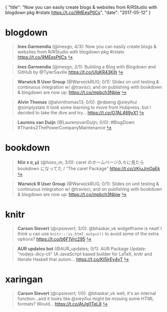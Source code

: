 {
  "title": "Now you can easily create blogs &amp; websites from R/RStudio with blogdown pkg #rstats https://t.co/9MEesPtlCs",
  "date": "2017-05-12"
}

# blogdown

> **Ines Garmendia** (@inesgn; 4/3): Now you can easily create blogs &amp; websites from R/RStudio with blogdown pkg #rstats https://t.co/9MEesPtlCs  [&#8618;](https://twitter.com/xieyihui/status/862934010670047232)

<!-- -->


> **Ines Garmendia** (@inesgn; 3/1): Building a Blog with Blogdown and GitHub by @TylerSaville https://t.co/UlsKR43KIh  [&#8618;](https://twitter.com/xieyihui/status/862933496586805248)

<!-- -->


> **Warwick R User Group** (@WarwickRUG; 0/1): Slides on unit testing &amp; continuous integration w/ @travisci, and on publishing with bookdown &amp; blogdown are now up: https://t.co/mpbch3Nbjw  [&#8618;](https://twitter.com/xieyihui/status/863036599537463297)

<!-- -->


> **Alvin Thomas** (@alvinthomas13; 0/0): @rdpeng @xieyihui @simplystats It took some learning to move from Hubpress, but I decided to take the dive and try… https://t.co/O7AL469yX1  [&#8618;](https://twitter.com/xieyihui/status/863134935313518592)

<!-- -->


> **Laurens van Duijn** (@LaurensvanDuijn; 0/0): #BlogDown #Thanks2ThePowerCompanyMaintenance  [&#8618;](https://twitter.com/xieyihui/status/862998950051282944)

<!-- -->


# bookdown

> **N(σ x σ, μ)** (@hoxo_m; 3/0): caret のホームページ久々に見たら bookdown になってた / “The caret Package” https://t.co/zKjuJmOaEk  [&#8618;](https://twitter.com/xieyihui/status/862928035690840064)

<!-- -->


> **Warwick R User Group** (@WarwickRUG; 0/1): Slides on unit testing &amp; continuous integration w/ @travisci, and on publishing with bookdown &amp; blogdown are now up: https://t.co/mpbch3Nbjw  [&#8618;](https://twitter.com/xieyihui/status/863036599537463297)

<!-- -->


# knitr

> **Carson Sievert** (@cpsievert; 3/0): @bhaskar_vk widgetframe is neat! I think u can use `knitr:::is_html_output()` to avoid some of the extra options? https://t.co/b6F1Vrc295  [&#8618;](https://twitter.com/xieyihui/status/862853017309253633)

<!-- -->


> **AUR updates bot** (@AUR_updates; 0/1): AUR Package Update: "nodejs-dicy-cli" (A JavaScript based builder for LaTeX, knitr and literate Haskell that autom… https://t.co/KI5lrEy4vT  [&#8618;](https://twitter.com/xieyihui/status/862835493842673665)

<!-- -->


# xaringan

> **Carson Sievert** (@cpsievert; 1/0): @bhaskar_vk well, it's an internal function...and it looks like @xieyihui might be missing some HTML formats? Would… https://t.co/AtJgI1TeL8  [&#8618;](https://twitter.com/xieyihui/status/862854846747168768)

<!-- -->


